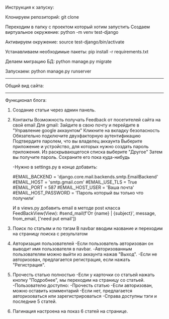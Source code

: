 Инструкция к запуску:

Клонируем репозиторий: git clone

Переходим в папку с проектом который хотим запустить Создаем виртуальное окружение: python -m venv test-django

Активируем окружение: source test-django/bin/activate

Устанавливаем необходимые пакеты: pip install -r requirements.txt

Делаем миграцию БД: python manage.py migrate

Запускаем: python manage.py runserver

************************************************************************
Общий вид сайта:
*************************************************************************
Функционал блога:

1. Создание статьи через админ панель.
2. Контакты
    Возможность получать Feedback от посетителей сайта на свой email
   Для gmail:
        Зайдите в свою почту и перейдите в "Управление google аккаунтом"
        Кликните на вкладку безопасность
        Обязательно подключите двухфакторную аутентификацию
        Подтвердите паролем, что вы владелец аккаунта
        Выберите приложение и устройство, для которых нужно создать пароль приложения. Из раскрывающегося списка выберите "Другое"
        Затем вы получите пароль. Сохраните его пока куда-нибудь


   -Нужно в settings.py в конце добавить:
   
    #EMAIL_BACKEND = 'django.core.mail.backends.smtp.EmailBackend'
    #EMAIL_HOST = 'smtp.gmail.com'
    #EMAIL_USE_TLS = True
    #EMAIL_PORT = 587
    #EMAIL_HOST_USER = 'Ваша почта'
    #EMAIL_HOST_PASSWORD = 'Пароль который вы только что получили'
   
    И в views.py добавить email в методе post класса FeedBackView(View):
    #send_mail(f'От {name} | {subject}', message, from_email, ['need put email'])
   
3. Поиск по статьям и по тэгам
    В navbar вводим название и переходим на страницу поиска с результатом

4. Авторизация пользователей
    -Если пользователь авторизован он выводит имя пользователя в navbar.
        -Авторизованным пользователям можно выйти из аккаунта нажав "Выход". 
    -Если не авторизован, предлагается регистрация, если нажать "Регистрация".
   
5. Прочесть статью полностью
    -Если у карточки со статьей нажать кнопку "Подробнее", мы переходим на страницу со статьей.
    -Пользователю доступно:
        -Прочесть статью
        -Если авторизован, можно оставить комментарий
        -Если нет, предлагается авторизоваться или зарегистрироваться
        -Справа доступны тэги и последние 5 статей.
   
6. Пагинация настроена на показ 6 статей на странице.
   